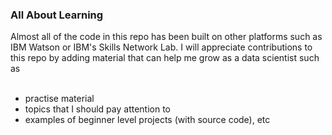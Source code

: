 <h3> All About Learning </h3>
Almost all of the code in this repo has been built on other platforms such as IBM Watson or IBM's Skills Network Lab.
I will appreciate contributions to this repo by adding material that can help me grow as a data scientist such as <br/><br/>
  <ul>
  <li>practise material</li>
  <li>topics that I should pay attention to</li>
  <li>examples of beginner level projects (with source code), etc</li>
</ul>
